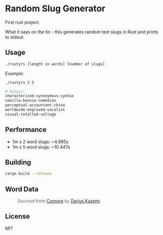 # Random Slug Generator
First rust project.

What it says on the tin - this generates random text slugs in Rust and prints to stdout.

## Usage

```bash
./rustyrs [length in words] [number of slugs]
```

Example:

```bash
./rustyrs 3 5

# Output:
characterized-synonymous-syntax
vanilla-bonnie-comedian
perceptual-accountant-china
worldwide-engraved-vocalist
visual-totalled-voltage
```

## Performance
- 1m x 2 word slugs: ~4.995s
- 1m x 5 word slugs: ~10.447s

## Building

```bash
cargo build --release
```

## Word Data
> Sourced from [Corpora](https://github.com/dariusk/corpora/blob/master/data/words) by [Darius Kazemi](https://github.com/dariusk)

## License
MIT
